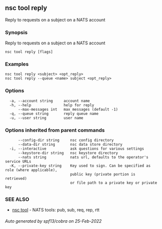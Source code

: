 ## nsc tool reply

Reply to requests on a subject on a NATS account

### Synopsis

Reply to requests on a subject on a NATS account

```
nsc tool reply [flags]
```

### Examples

```
nsc tool reply <subject> <opt_reply>
nsc tool reply --queue <name> subject <opt_reply>
```

### Options

```
  -a, --account string     account name
  -h, --help               help for reply
      --max-messages int   max messages (default -1)
  -q, --queue string       reply queue name
  -u, --user string        user name
```

### Options inherited from parent commands

```
      --config-dir string     nsc config directory
      --data-dir string       nsc data store directory
  -i, --interactive           ask questions for various settings
      --keystore-dir string   nsc keystore directory
      --nats string           nats url, defaults to the operator's service URLs
  -K, --private-key string    Key used to sign. Can be specified as role (where applicable),
                              public key (private portion is retrieved)
                              or file path to a private key or private key 
```

### SEE ALSO

* [nsc tool](nsc_tool.md)	 - NATS tools: pub, sub, req, rep, rtt

###### Auto generated by spf13/cobra on 25-Feb-2022
